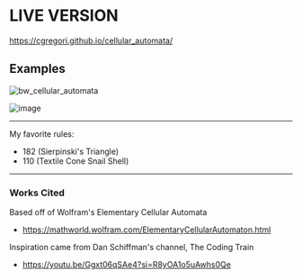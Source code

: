 # LIVE VERSION
https://cgregori.github.io/cellular_automata/

## Examples
![bw_cellular_automata](https://github.com/cgregori/cellular_automata/assets/43585807/ff576d79-4274-4256-bfa2-6598d201319f)

![image](https://github.com/cgregori/cellular_automata/assets/43585807/3e83a67f-2646-4617-9306-c9e7b5ad0dc0)

---
My favorite rules:
  - 182 (Sierpinski's Triangle)
  - 110 (Textile Cone Snail Shell)

---
### Works Cited
Based off of Wolfram's Elementary Cellular Automata
  - https://mathworld.wolfram.com/ElementaryCellularAutomaton.html

Inspiration came from Dan Schiffman's channel, The Coding Train
  - https://youtu.be/Ggxt06qSAe4?si=R8yOA1o5uAwhs0Qe
